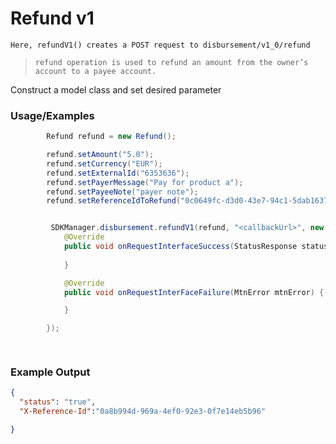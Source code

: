 
# Refund v1 

`Here, refundV1() creates a POST request to disbursement/v1_0/refund`

> `refund operation is used to refund an amount from the owner’s account to a payee account.`

Construct a model class and set desired parameter

### Usage/Examples

```java
        Refund refund = new Refund();

        refund.setAmount("5.0");
        refund.setCurrency("EUR");
        refund.setExternalId("6353636");
        refund.setPayerMessage("Pay for product a");
        refund.setPayeeNote("payer note");
        refund.setReferenceIdToRefund("0c0649fc-d3d0-43e7-94c1-5dab1637098a");
```

```java

         SDKManager.disbursement.refundV1(refund, "<callbackUrl>", new RequestInterface() {
            @Override
            public void onRequestInterfaceSuccess(StatusResponse statusResponse) {
           
            }

            @Override
            public void onRequestInterFaceFailure(MtnError mtnError) {

            }

        });

     
```


### Example Output

```json
{
  "status": "true",
  "X-Reference-Id":"0a8b994d-969a-4ef0-92e3-0f7e14eb5b96"

}
```


